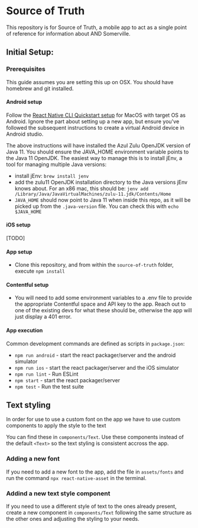 Source of Truth
===============

This repository is for Source of Truth, a mobile app to act as a single point of reference for  information about AND Somerville.

## Initial Setup:


### Prerequisites

This guide assumes you are setting this up on OSX. You should have homebrew and git installed.


#### Android setup

Follow the [React Native CLI Quickstart setup](https://reactnative.dev/docs/environment-setup) for MacOS with target OS as Android. Ignore the part about setting up a new app, but ensure you've followed the subsequent instructions to create a virtual Android device in Android studio.

The above instructions will have installed the Azul Zulu OpenJDK version of Java 11. You should ensure the JAVA_HOME environment variable points to the Java 11 OpenJDK. The easiest way to manage this is to install jEnv, a tool for managing multiple Java versions:
- install jEnv: 
`brew install jenv`
- add the zulu11 OpenJDK installation directory to the Java versions jEnv knows about. For an x86 mac, this should be: `jenv add /Library/Java/JavaVirtualMachines/zulu-11.jdk/Contents/Home`
- `JAVA_HOME` should now point to Java 11 when inside this repo, as it will be picked up from the `.java-version` file. You can check this with `echo $JAVA_HOME`


#### iOS setup

[TODO] 

#### App setup
- Clone this repository, and from within the `source-of-truth` folder, execute `npm install`

#### Contentful setup
- You will need to add some environment variables to a .env file to provide the appropriate Contentful space and API key to the app. Reach out to one of the existing devs for what these should be, otherwise the app will just display a 401 error.

#### App execution
Common development commands are defined as scripts in `package.json`:

- `npm run android` - start the react packager/server and the android simulator
- `npm run ios` - start the react packager/server and the iOS simulator
- `npm run lint` - Run ESLint
- `npm start` - start the react packager/server
- `npm test` - Run the test suite

## Text styling
In order for use to use a custom font on the app we have to use custom components to apply the style to the text

You can find these in `components/Text`. Use these components instead of the default `<Text>` so the text styling is consistent accross the app.

### Adding a new font
If you need to add a new font to the app, add the file in `assets/fonts` and run the command `npx react-native-asset` in the terminal.

### Addind a new text style component
If you need to use a different style of text to the ones already present, create a new component in `components/Text` following the same structure as the other ones and adjusting the styling to your needs.